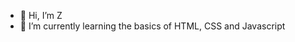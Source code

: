 - 👋 Hi, I’m Z
- 🌱 I’m currently learning the basics of HTML, CSS and Javascript

<!---
Zhanif2/Zhanif2 is a ✨ special ✨ repository because its `README.md` (this file) appears on your GitHub profile.
You can click the Preview link to take a look at your changes.
--->
